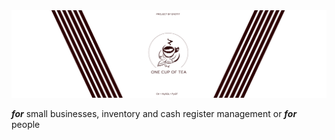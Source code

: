 <img src="https://github.com/enot-tik/about/blob/main/head.jpg">

***for*** 
 small businesses, inventory and cash register management or 
 ***for***
 people
